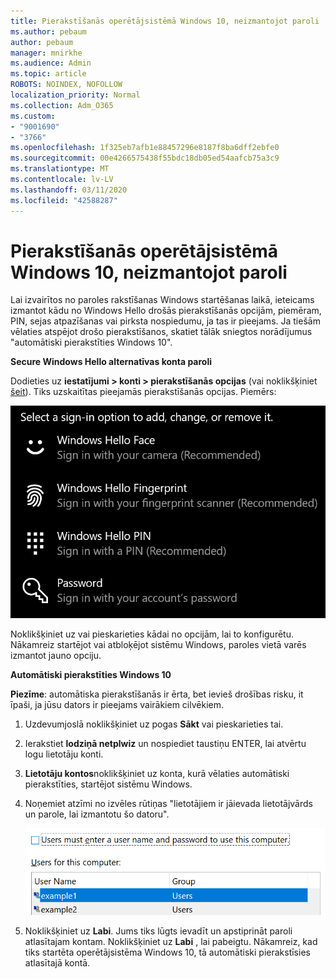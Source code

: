 ```yaml
---
title: Pierakstīšanās operētājsistēmā Windows 10, neizmantojot paroli
ms.author: pebaum
author: pebaum
manager: mnirkhe
ms.audience: Admin
ms.topic: article
ROBOTS: NOINDEX, NOFOLLOW
localization_priority: Normal
ms.collection: Adm_O365
ms.custom:
- "9001690"
- "3766"
ms.openlocfilehash: 1f325eb7afb1e88457296e8187f8ba6dff2ebfe0
ms.sourcegitcommit: 00e4266575438f55bdc18db05ed54aafcb75a3c9
ms.translationtype: MT
ms.contentlocale: lv-LV
ms.lasthandoff: 03/11/2020
ms.locfileid: "42588287"
---
```

# <a name="sign-in-to-windows-10-without-using-a-password"></a>Pierakstīšanās operētājsistēmā Windows 10, neizmantojot paroli

Lai izvairītos no paroles rakstīšanas Windows startēšanas laikā, ieteicams izmantot kādu no Windows Hello drošās pierakstīšanās opcijām, piemēram, PIN, sejas atpazīšanas vai pirksta nospiedumu, ja tas ir pieejams. Ja tiešām vēlaties atspējot drošo pierakstīšanos, skatiet tālāk sniegtos norādījumus "automātiski pierakstīties Windows 10".

**Secure Windows Hello alternatīvas konta paroli**

Dodieties uz **iestatījumi > konti > pierakstīšanās opcijas** (vai noklikšķiniet [šeit](ms-settings:signinoptions?activationSource=GetHelp)). Tiks uzskaitītas pieejamās pierakstīšanās opcijas. Piemērs:

![Pierakstīšanās opcijas.](media/sign-in-options.png)

Noklikšķiniet uz vai pieskarieties kādai no opcijām, lai to konfigurētu. Nākamreiz startējot vai atbloķējot sistēmu Windows, paroles vietā varēs izmantot jauno opciju. 

**Automātiski pierakstīties Windows 10**

**Piezīme**: automātiska pierakstīšanās ir ērta, bet ievieš drošības risku, it īpaši, ja jūsu dators ir pieejams vairākiem cilvēkiem. 

1. Uzdevumjoslā noklikšķiniet uz pogas **Sākt** vai pieskarieties tai.

2. Ierakstiet **lodziņā netplwiz** un nospiediet taustiņu ENTER, lai atvērtu logu lietotāju konti.

3. **Lietotāju kontos**noklikšķiniet uz konta, kurā vēlaties automātiski pierakstīties, startējot sistēmu Windows.

4. Noņemiet atzīmi no izvēles rūtiņas "lietotājiem ir jāievada lietotājvārds un parole, lai izmantotu šo datoru".

    ![Lietotājiem ir jāievada lietotājvārds un parole.](media/users-must-enter-username.png)

5. Noklikšķiniet uz **Labi**. Jums tiks lūgts ievadīt un apstiprināt paroli atlasītajam kontam. Noklikšķiniet uz **Labi** , lai pabeigtu. Nākamreiz, kad tiks startēta operētājsistēma Windows 10, tā automātiski pierakstīsies atlasītajā kontā.
